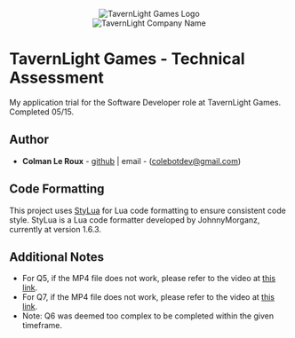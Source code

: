 <p align="center">
  <img src="https://cdn.tavernlightgames.com/images/icons/company-icon.svg?v=0" alt="TavernLight Games Logo"><br>
  <img src="https://cdn.tavernlightgames.com/images/icons/company-name.svg?v=0" alt="TavernLight Company Name">
</p>

# TavernLight Games - Technical Assessment

My application trial for the Software Developer role at TavernLight Games. Completed 05/15.

## Author

- **Colman Le Roux** - [github](https://github.com/coleleroux) | email - (colebotdev@gmail.com)

## Code Formatting

This project uses [StyLua](https://marketplace.cursorapi.com/items?itemName=JohnnyMorganz.stylua) for Lua code formatting to ensure consistent code style. StyLua is a Lua code formatter developed by JohnnyMorganz, currently at version 1.6.3.

## Additional Notes

- For Q5, if the MP4 file does not work, please refer to the video at [this link](https://www.loom.com/share/417380829716464281e1afc50157194c).
- For Q7, if the MP4 file does not work, please refer to the video at [this link](https://www.loom.com/share/c12dbb2ec6714f7e942c1e4701a3f0f0).
- Note: Q6 was deemed too complex to be completed within the given timeframe.